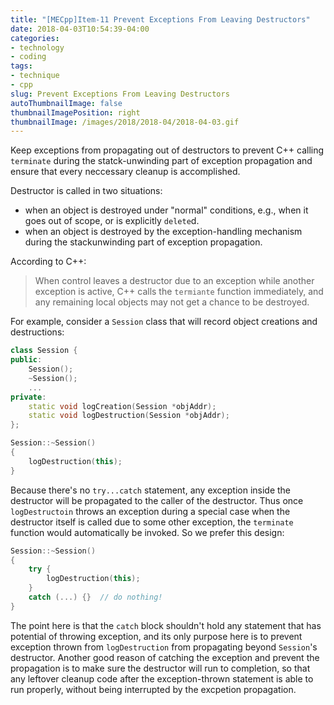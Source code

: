 ```yaml
---
title: "[MECpp]Item-11 Prevent Exceptions From Leaving Destructors"
date: 2018-04-03T10:54:39-04:00
categories:
- technology
- coding
tags:
- technique
- cpp
slug: Prevent Exceptions From Leaving Destructors
autoThumbnailImage: false
thumbnailImagePosition: right
thumbnailImage: /images/2018/2018-04/2018-04-03.gif
---
```


Keep exceptions from propagating out of destructors to prevent C++ calling `terminate` during the statck-unwinding part of exception propagation and ensure that every neccessary cleanup is accomplished.
<!--more-->

Destructor is called in two situations:

* when an object is destroyed under "normal" conditions, e.g., when it goes out of scope, or is explicitly `delete`d.
* when an object is destroyed by the exception-handling mechanism during the stackunwinding part of exception propagation.

According to C++:

>When control leaves a destructor due to an exception while another exception is active, C++ calls the `termiante` function immediately, and any remaining local objects may not get a chance to be destroyed.

For example, consider a `Session` class that will record object creations and destructions:

```cpp
class Session {
public:
    Session();
    ~Session();
    ...
private:
    static void logCreation(Session *objAddr);
    static void logDestruction(Session *objAddr);
};

Session::~Session()
{
    logDestruction(this);
}
```

Because there's no `try...catch` statement, any exception inside the destructor will be propagated to the caller of the destructor. Thus once `logDestructoin` throws an exception during a special case when the destructor itself is called due to some other exception, the `terminate` function would automatically be invoked. So we prefer this design:

```cpp
Session::~Session()
{
    try {
        logDestruction(this);
    }
    catch (...) {}  // do nothing!
}
```

The point here is that the `catch` block shouldn't hold any statement that has potential of throwing exception, and its only purpose here is to prevent exception thrown from `logDestruction` from propagating beyond `Session`'s destructor. Another good reason of catching the exception and prevent the propagation is to make sure the destructor will run to completion, so that any leftover cleanup code after the exception-thrown statement is able to run properly, without being interrupted by the excpetion propagation.
